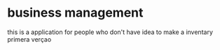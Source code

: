 # business management

this is a application for people who don't have idea to make a inventary primera verçao
